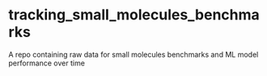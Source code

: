 # tracking_small_molecules_benchmarks
A repo containing raw data for small molecules benchmarks and ML model performance over time
